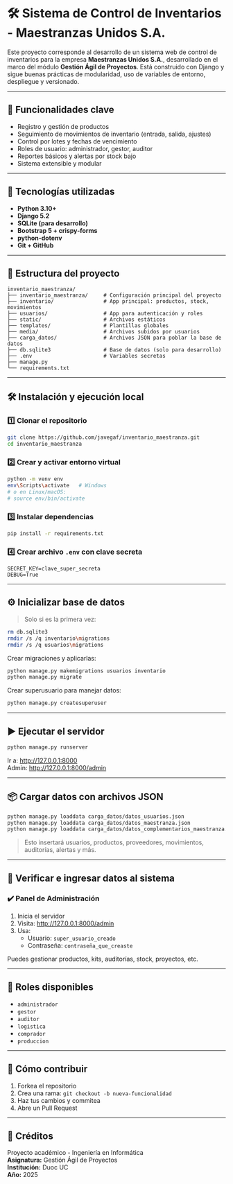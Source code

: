 
# 🛠️ Sistema de Control de Inventarios - Maestranzas Unidos S.A.

Este proyecto corresponde al desarrollo de un sistema web de control de inventarios para la empresa **Maestranzas Unidos S.A.**, desarrollado en el marco del módulo **Gestión Ágil de Proyectos**. Está construido con Django y sigue buenas prácticas de modularidad, uso de variables de entorno, despliegue y versionado.

---

## 🚀 Funcionalidades clave

- Registro y gestión de productos
- Seguimiento de movimientos de inventario (entrada, salida, ajustes)
- Control por lotes y fechas de vencimiento
- Roles de usuario: administrador, gestor, auditor
- Reportes básicos y alertas por stock bajo
- Sistema extensible y modular

---

## 🧰 Tecnologías utilizadas

- **Python 3.10+**
- **Django 5.2**
- **SQLite (para desarrollo)**
- **Bootstrap 5 + crispy-forms**
- **python-dotenv**
- **Git + GitHub**

---

## 📁 Estructura del proyecto

```
inventario_maestranza/
├── inventario_maestranza/     # Configuración principal del proyecto
├── inventario/                # App principal: productos, stock, movimientos
├── usuarios/                  # App para autenticación y roles
├── static/                    # Archivos estáticos
├── templates/                 # Plantillas globales
├── media/                     # Archivos subidos por usuarios
├── carga_datos/               # Archivos JSON para poblar la base de datos
├── db.sqlite3                 # Base de datos (solo para desarrollo)
├── .env                       # Variables secretas
├── manage.py
└── requirements.txt
```

---

## 🛠️ Instalación y ejecución local

### 1️⃣ Clonar el repositorio

```bash
git clone https://github.com/javegaf/inventario_maestranza.git
cd inventario_maestranza
```

### 2️⃣ Crear y activar entorno virtual

```bash
python -m venv env
env\Scripts\activate   # Windows
# o en Linux/macOS:
# source env/bin/activate
```

### 3️⃣ Instalar dependencias

```bash
pip install -r requirements.txt
```

### 4️⃣ Crear archivo `.env` con clave secreta

```env
SECRET_KEY=clave_super_secreta
DEBUG=True
```

---

## ⚙️ Inicializar base de datos

> Solo si es la primera vez:

```bash
rm db.sqlite3
rmdir /s /q inventario\migrations
rmdir /s /q usuarios\migrations
```

Crear migraciones y aplicarlas:

```bash
python manage.py makemigrations usuarios inventario
python manage.py migrate
```

Crear superusuario para manejar datos:

```bash
python manage.py createsuperuser
```

---

## ▶️ Ejecutar el servidor

```bash
python manage.py runserver
```

Ir a: http://127.0.0.1:8000  
Admin: http://127.0.0.1:8000/admin

---

## 📦 Cargar datos con archivos JSON

```bash
python manage.py loaddata carga_datos/datos_usuarios.json
python manage.py loaddata carga_datos/datos_maestranza.json
python manage.py loaddata carga_datos/datos_complementarios_maestranza.json
```

> Esto insertará usuarios, productos, proveedores, movimientos, auditorías, alertas y más.

---

## 🧪 Verificar e ingresar datos al sistema

### ✔️ Panel de Administración

1. Inicia el servidor
2. Visita: http://127.0.0.1:8000/admin
3. Usa:
   - Usuario: `super_usuario_creado`
   - Contraseña: `contraseña_que_creaste`

Puedes gestionar productos, kits, auditorías, stock, proyectos, etc.

---

## 👤 Roles disponibles

- `administrador`
- `gestor`
- `auditor`
- `logistica`
- `comprador`
- `produccion`

---

## 🤝 Cómo contribuir

1. Forkea el repositorio
2. Crea una rama: `git checkout -b nueva-funcionalidad`
3. Haz tus cambios y commitea
4. Abre un Pull Request

---

## 🧾 Créditos

Proyecto académico - Ingeniería en Informática  
**Asignatura:** Gestión Ágil de Proyectos  
**Institución:** Duoc UC  
**Año:** 2025
